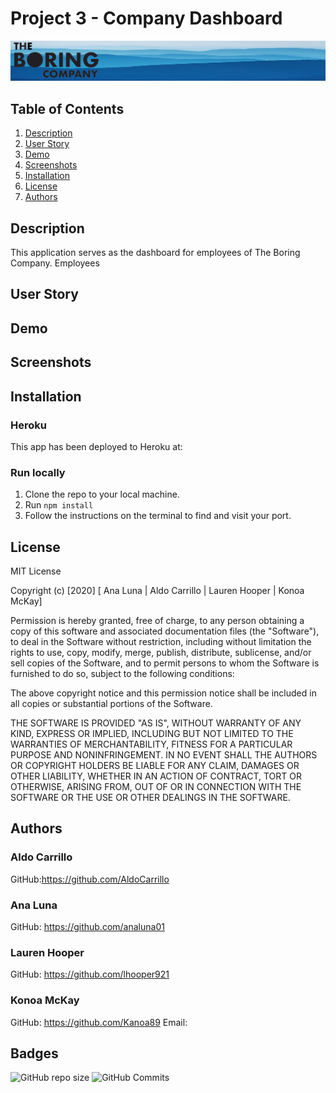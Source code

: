 # Project 3 - Company Dashboard
![Dashboard logo](https://github.com/analuna01/Project3/blob/main/client/src/components/Home/images/bluebanner.jpg)
## Table of Contents
1. [Description](#description)  
2. [User Story](#user-story)
3. [Demo](#demo)
4. [Screenshots](#screenshots)  
5. [Installation](#installation) 
6. [License](#license)  
7. [Authors](#authors) 


## Description
This application serves as the dashboard for employees of The Boring Company. Employees

## User Story


## Demo







## Screenshots



## Installation
### Heroku
This app has been deployed to Heroku at:



### Run locally

1. Clone the repo to your local machine.
2. Run `npm install`
3. Follow the instructions on the terminal to find and visit your port.




## License
MIT License

Copyright (c) [2020] [ Ana Luna | Aldo Carrillo | Lauren Hooper | Konoa McKay]

Permission is hereby granted, free of charge, to any person obtaining a copy
of this software and associated documentation files (the "Software"), to deal
in the Software without restriction, including without limitation the rights
to use, copy, modify, merge, publish, distribute, sublicense, and/or sell
copies of the Software, and to permit persons to whom the Software is
furnished to do so, subject to the following conditions:

The above copyright notice and this permission notice shall be included in all
copies or substantial portions of the Software.

THE SOFTWARE IS PROVIDED "AS IS", WITHOUT WARRANTY OF ANY KIND, EXPRESS OR
IMPLIED, INCLUDING BUT NOT LIMITED TO THE WARRANTIES OF MERCHANTABILITY,
FITNESS FOR A PARTICULAR PURPOSE AND NONINFRINGEMENT. IN NO EVENT SHALL THE
AUTHORS OR COPYRIGHT HOLDERS BE LIABLE FOR ANY CLAIM, DAMAGES OR OTHER
LIABILITY, WHETHER IN AN ACTION OF CONTRACT, TORT OR OTHERWISE, ARISING FROM,
OUT OF OR IN CONNECTION WITH THE SOFTWARE OR THE USE OR OTHER DEALINGS IN THE
SOFTWARE.

## Authors

### Aldo Carrillo

GitHub:https://github.com/AldoCarrillo


### Ana Luna

GitHub: https://github.com/analuna01

### Lauren Hooper

GitHub: https://github.com/lhooper921  


### Konoa McKay

GitHub: https://github.com/Kanoa89
Email:



## Badges
![GitHub repo size](https://img.shields.io/github/repo-size/melty100/project2)
![GitHub Commits](https://img.shields.io/github/commit-activity/w/melty100/project2)

